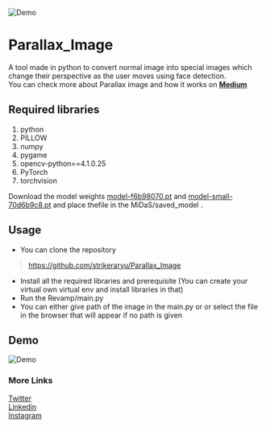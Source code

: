 ![Demo](https://github.com/strikeraryu/Parallax_Image/blob/master/demo/demo5.gif)

# Parallax_Image
A tool made in python to convert normal image into special images which change their perspective as the user moves using face detection. <br>
You can check more about Parallax image and how it works on <b>[Medium](https://striker-aryu56.medium.com/parallax-images-14e92ebb1bae) </b>


## Required libraries
1. python
1. PILLOW
1. numpy
1. pygame
1. opencv-python==4.1.0.25  
1. PyTorch
1. torchvision

Download the model weights [model-f6b98070.pt](https://github.com/intel-isl/MiDaS/releases/download/v2_1/model-f6b98070.pt) and [model-small-70d6b9c8.pt](https://github.com/intel-isl/MiDaS/releases/download/v2_1/model-small-70d6b9c8.pt) and place thefile in the MiDaS/saved_model .


## Usage
* You can clone the repository 
> https://github.com/strikeraryu/Parallax_Image
* Install all the required libraries and prerequisite (You can create your virtual own virtual env and install libraries in that)
* Run the Revamp/main.py 
* You can either give path of the image in the main.py or or select the file in the browser that will appear if no path is given

## Demo
![Demo](https://github.com/strikeraryu/Parallax_Image/blob/master/demo/demo3.gif)


### More Links
[Twitter](https://twitter.com/striker_aryu) </br>
[Linkedin](https://www.linkedin.com/in/aryamaan-jain-9330a8190/) </br>
[Instagram](https://www.instagram.com/striker_aryu/?hl=en) </br>
